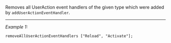 Removes all UserAction event handlers of the given type which were added by `addUserActionEventHandler`.


---
*Example 1:*
```sqf
removeAllUserActionEventHandlers ["Reload", "Activate"];
```
